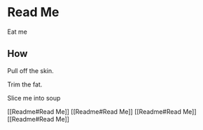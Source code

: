 # Read Me

Eat me

## How

Pull off the skin.

Trim the fat.

Slice me into soup

[[Readme#Read Me]]
[[Readme#Read Me]]
[[Readme#Read Me]]
[[Readme#Read Me]]
